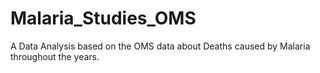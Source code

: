 # Malaria_Studies_OMS
A Data Analysis based on the OMS data about Deaths caused by Malaria throughout the years.
